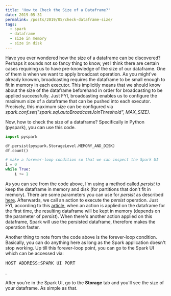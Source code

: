```yaml
---
title: 'How to Check the Size of a Dataframe?'
date: 2019-05-31
permalink: /posts/2019/05/check-dataframe-size/
tags:
  - spark
  - dataframe
  - size in memory
  - size in disk
---
```


Have you ever wondered how the size of a dataframe can be discovered? Perhaps it sounds not so fancy thing to know, yet I think there are certain cases requiring us to have pre-knowledge of the size of our dataframe. One of them is when we want to apply broadcast operation. As you might've already knownn, broadcasting requires the dataframe to be small enough to fit in memory in each executor. This implicitly means that we should know about the size of the dataframe beforehand in order for broadcasting to be applied successfully. Just FYI, broadcasting enables us to configure the maximum size of a dataframe that can be pushed into each executor. Precisely, this maximum size can be configured via <i>spark.conf.set("spark.sql.autoBroadcastJoinThreshold", MAX_SIZE)</i>.

Now, how to check the size of a dataframe? Specifically in Python (pyspark), you can use this code.

```python
import pyspark

df.persist(pyspark.StorageLevel.MEMORY_AND_DISK)
df.count()

# make a forever-loop condition so that we can inspect the Spark UI
i = 0
while True:
	i += 1
```

As you can see from the code above, I'm using a method called <i>persist</i> to keep the dataframe in memory and disk (for partitions that don't fit in memory). There are some parameters you can use for <i>persist</i> as described <a href="https://spark.apache.org/docs/2.2.0/rdd-programming-guide.html#rdd-persistence">here</a>. Afterwards, we call an action to execute the <i>persist</i> operation. Just FYI, according to this <a href="https://spark.apache.org/docs/2.2.0/rdd-programming-guide.html#rdd-persistence">article</a>, when an action is applied on the dataframe for the first time, the resulting dataframe will be kept in memory (depends on the parameter of <i>persist</i>). When there's another action applied on this dataframe, Spark will use the persisted dataframe, therefore makes the operation faster.

Another thing to note from the code above is the forever-loop condition. Basically, you can do anything here as long as the Spark application doesn't stop working. Up till this forever-loop point, you can go to the Spark UI which can be accessed via:

<pre>HOST_ADDRESS:SPARK_UI_PORT</pre>.

After you're in the Spark UI, go to the <b>Storage</b> tab and you'll see the size of your dataframe. As simple as that.
